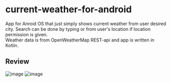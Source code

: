 # current-weather-for-android
App for Anroid OS that just simply shows current weather from user desired city. Search can be done by typing or from user's location if location permission is given.      
Weather data is from OpenWeatherMap REST-api and app is written in Kotlin.

## Review 
![image](https://user-images.githubusercontent.com/35838078/56963347-5e52df80-6b61-11e9-9217-131ac3faf0cd.png)
![image](https://user-images.githubusercontent.com/35838078/56963356-66128400-6b61-11e9-8666-c099783426ef.png)
